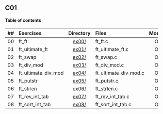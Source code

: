 ## C01

#### Table of contents

|  ##  |			Exercises				|	Directory	|	Files			|	Moulinette	|
|:----:|:-----------------------------------|:-------------:|:------------------|:-------------:|
|  00  |ft_ft						|	[ex00/](https://github.com/somedevv/42-C-Piscine/tree/master/C01/ex00)		|ft_ft.c	| OK! :D |
|  01  |ft_ultimate_ft							|	[ex01/](https://github.com/somedevv/42-C-Piscine/tree/master/C01/ex01)		|ft_ultimate_ft.c			| OK! :D |
|  02  |ft_swap							|	[ex02/](https://github.com/somedevv/42-C-Piscine/tree/master/C01/ex02)		|ft_swap.c		| OK! :D |
|  03  |ft_div_mod									|	[ex03/](https://github.com/somedevv/42-C-Piscine/tree/master/C01/ex03)		|ft_div_mod.c				| OK! :D |
|  04  |ft_ultimate_div_mod					|	[ex04/](https://github.com/somedevv/42-C-Piscine/tree/master/C01/ex04)		|ft_ultimate_div_mod.c	| OK! :D |
|  05  |ft_putstr								|	[ex05/](https://github.com/somedevv/42-C-Piscine/tree/master/C01/ex05)		|ft_putstr.c			| OK! :D |
|  06  |ft_strlen							|	[ex06/](https://github.com/somedevv/42-C-Piscine/tree/master/C01/ex06)		|ft_strlen.c		| OK! :D |
|  07  |ft_rev_int_tab									|	[ex07/](https://github.com/somedevv/42-C-Piscine/tree/master/C01/ex07)		|ft_rev_int_tab.c				| OK! :D |
|  08  |ft_sort_int_tab							|	[ex08/](https://github.com/somedevv/42-C-Piscine/tree/master/C01/ex08)		|ft_sort_int_tab.c		| OK! :D |
